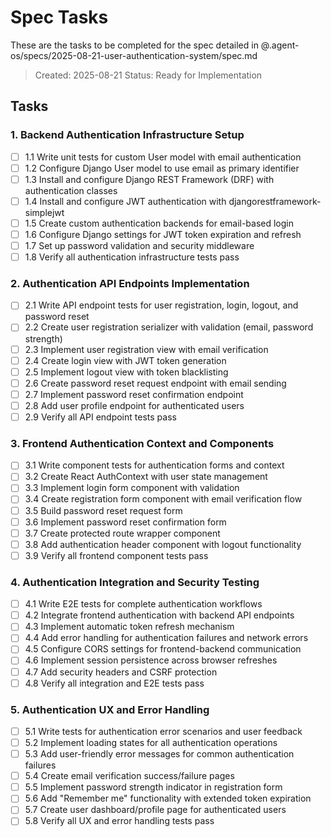# Spec Tasks

These are the tasks to be completed for the spec detailed in @.agent-os/specs/2025-08-21-user-authentication-system/spec.md

> Created: 2025-08-21
> Status: Ready for Implementation

## Tasks

### 1. Backend Authentication Infrastructure Setup
- [ ] 1.1 Write unit tests for custom User model with email authentication
- [ ] 1.2 Configure Django User model to use email as primary identifier
- [ ] 1.3 Install and configure Django REST Framework (DRF) with authentication classes
- [ ] 1.4 Install and configure JWT authentication with djangorestframework-simplejwt
- [ ] 1.5 Create custom authentication backends for email-based login
- [ ] 1.6 Configure Django settings for JWT token expiration and refresh
- [ ] 1.7 Set up password validation and security middleware
- [ ] 1.8 Verify all authentication infrastructure tests pass

### 2. Authentication API Endpoints Implementation
- [ ] 2.1 Write API endpoint tests for user registration, login, logout, and password reset
- [ ] 2.2 Create user registration serializer with validation (email, password strength)
- [ ] 2.3 Implement user registration view with email verification
- [ ] 2.4 Create login view with JWT token generation
- [ ] 2.5 Implement logout view with token blacklisting
- [ ] 2.6 Create password reset request endpoint with email sending
- [ ] 2.7 Implement password reset confirmation endpoint
- [ ] 2.8 Add user profile endpoint for authenticated users
- [ ] 2.9 Verify all API endpoint tests pass

### 3. Frontend Authentication Context and Components
- [ ] 3.1 Write component tests for authentication forms and context
- [ ] 3.2 Create React AuthContext with user state management
- [ ] 3.3 Implement login form component with validation
- [ ] 3.4 Create registration form component with email verification flow
- [ ] 3.5 Build password reset request form
- [ ] 3.6 Implement password reset confirmation form
- [ ] 3.7 Create protected route wrapper component
- [ ] 3.8 Add authentication header component with logout functionality
- [ ] 3.9 Verify all frontend component tests pass

### 4. Authentication Integration and Security Testing
- [ ] 4.1 Write E2E tests for complete authentication workflows
- [ ] 4.2 Integrate frontend authentication with backend API endpoints
- [ ] 4.3 Implement automatic token refresh mechanism
- [ ] 4.4 Add error handling for authentication failures and network errors
- [ ] 4.5 Configure CORS settings for frontend-backend communication
- [ ] 4.6 Implement session persistence across browser refreshes
- [ ] 4.7 Add security headers and CSRF protection
- [ ] 4.8 Verify all integration and E2E tests pass

### 5. Authentication UX and Error Handling
- [ ] 5.1 Write tests for authentication error scenarios and user feedback
- [ ] 5.2 Implement loading states for all authentication operations
- [ ] 5.3 Add user-friendly error messages for common authentication failures
- [ ] 5.4 Create email verification success/failure pages
- [ ] 5.5 Implement password strength indicator in registration form
- [ ] 5.6 Add "Remember me" functionality with extended token expiration
- [ ] 5.7 Create user dashboard/profile page for authenticated users
- [ ] 5.8 Verify all UX and error handling tests pass